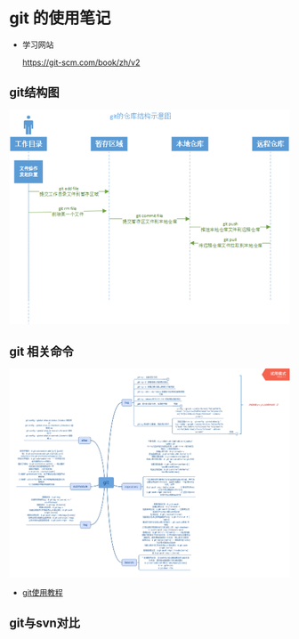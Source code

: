 # git 的使用笔记

- 学习网站

    https://git-scm.com/book/zh/v2

## git结构图

![git的各个存储位置图](https://github.com/zhangymPerson/learning-notes/blob/master/Picture/git%E7%9A%84%E5%90%84%E4%B8%AA%E5%AD%98%E5%82%A8%E4%BD%8D%E7%BD%AE%E5%9B%BE.png)

## git 相关命令

![git命令](https://github.com/zhangymPerson/learning-notes/blob/master/Picture/git%E5%91%BD%E4%BB%A4.png)



- [git使用教程](https://github.com/firstcontributions/first-contributions/blob/master/README.md)

## git与svn对比



